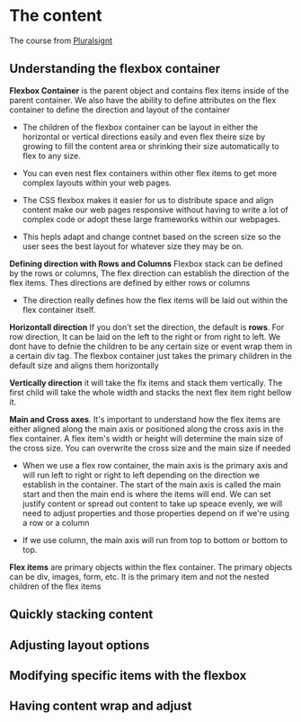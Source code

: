 # The content

The course from [Pluralsignt](https://app.pluralsight.com/course-player?clipId=3c602c02-ac11-4bd8-9b1d-bd4ab842267a)

## Understanding the flexbox container

**Flexbox Container** is the parent object and contains flex items inside of the parent container. We also have the ability to define attributes on the flex container to define the direction and layout of the container

- The children of the flexbox container can be layout in either the horizontal or vertical directions easily and even flex theire size by growing to fill the content area or shrinking their size automatically to flex to any size.

- You can even nest flex containers within other flex items to get more complex layouts within your web pages.

- The CSS flexbox makes it easier for us to distribute space and align content make our web pages responsive without having to write a lot of complex code or adopt these large frameworks within our webpages.

- This hepls adapt and change contnet based on the screen size so the user sees the best layout for whatever size they may be on.

**Defining direction with Rows and Columns** Flexbox stack can be defined by the rows or columns, The flex direction can establish the direction of the flex items. Thes directions are defined by either rows or columns

- The direction really defines how the flex items will be laid out within the flex container itself.

**Horizontall direction** If you don't set the direction, the default is **rows**. For row direction, It can be laid on the left to the right or from right to left. We dont have to defnie the children to be any certain size or event wrap them in a certain div tag. The flexbox container just takes the primary children in the default size and aligns them horizontally

**Vertically direction** it will take the flx items and stack them vertically. The first child will take the whole width and stacks the next flex item right bellow it.

**Main and Cross axes**. It's important to understand how the flex items are either aligned along the main axis or positioned along the cross axis in the flex container. A flex item's width or height will determine the main size of the cross size. You can overwrite the cross size and the main size if needed

- When we use a flex row container, the main axis is the primary axis and will run left to right or right to left depending on the direction we establish in the container. The start of the main axis is called the main start and then the main end is where the items will end. We can set justify content or spread out content to take up speace evenly, we will need to adjust properties and those properties depend on if we're using a row or a column

- If we use column, the main axis will run from top to bottom or bottom to top.

**Flex items** are primary objects within the flex container. The primary objects can be div, images, form, etc. It is the primary item and not the nested children of the flex items

## Quickly stacking content

## Adjusting layout options

## Modifying specific items with the flexbox

## Having content wrap and adjust